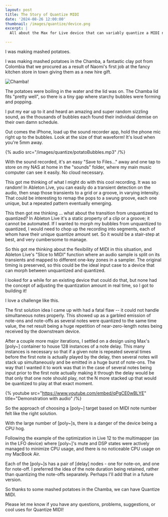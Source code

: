 ```yaml
---
layout: post
title: The Story of Quantize MIDI
date: '2024-08-26 12:00:00'
thumbnail: /images/quantize/device.png
excerpt: |
  All about the Max for Live device that can variably quantize a MIDI note stream in real time.

---
```


I was making mashed potatoes.

I was making mashed potatoes in the Chamba, a fantastic clay pot from Colombia that we procured as a result of Naomi's first job at the fancy kitchen store in town giving them as a new hire gift.

![Chamba!](/images/quantize/chamba.jpg)

The potatoes were boiling in the water and the lid was on. The Chamba lid fits "pretty well", so there is a tiny gap where starchy bubbles were forming and popping.

I put my ear up to it and heard an amazing and super random sizzling sound, as the thousands of bubbles each found their individual demise on their own damn schedule.

Out comes the iPhone, load up the sound recorder app, hold the phone mic right up to the bubbles. Look at the size of that waveform! It's loud when you're 5mm away.

{% audio src="/images/quantize/potatoBubbles.mp3" /%}

With the sound recorded, it's an easy "Save to Files..." away and one tap to store on my NAS at home in the "sounds" folder, where my main music computer can see it easily. No cloud necessary.

This got me thinking of what I might do with this cool recording. It was so random! In Ableton Live, you can easily do a transient detection on the audio, then snap those transients to a grid or a groove, in varying intensity. That could be interesting to remap the pops to a swung groove, each one unique, but a repeated pattern eventually emerging.

This then got me thinking ... what about the transition from unquantized to quantized? In Ableton Live it's a static property of a clip or a groove; it cannot be automated. If I wanted to morph my bubbles from unquantized to quantized, I would need to chop up the recording into segments, each of whom have their unique quantize amount set. So it would be a stair-step at best, and very cumbersome to manage.

So this got me thinking about the flexibility of MIDI in this situation, and Ableton Live's "Slice to MIDI" function where an audio sample is split on its transients and mapped to different one-key zones in a sampler. The original timing is preserved, so this could be the ideal input case to a device that can morph between unquantized and quantized.

I looked for a while for an existing device that could do that, but none had the concept of adjusting the quantization amount in real time, so I got to building it!

I love a challenge like this.

The first solution idea I came up with had a fatal flaw -- it could not handle simultaneous notes properly. This showed up as a garbled emission of note-ons and note-offs as several notes were quantized to the same time value, the net result being a huge repetition of near-zero-length notes being received by the downstream device.

After a couple more major iterations, I settled on a design using Max's [poly~] container to house 128 instances of a note delay. This many instances is necessary so that if a given note is repeated several times before the first note is actually played by the delay, then several notes will stack up simultaneously and be emitted in a huge burst of note-ons. The way that I wanted it to work was that in the case of several notes being input prior to the first note actually making it through the delay would be that only that one note should play, not the N more stacked up that would be quantized to play at that exact moment.

{% youtube src="https://www.youtube.com/embed/qPgCE0wBLYE" title="Demonstration with audio" /%}

So the approach of choosing a [poly~] target based on MIDI note number felt like the right solution.

With the large number of [poly~]s, there is a danger of the device being a CPU hog. 

Following the example of the optimization in Live 12 to the multimapper (as in the LFO device) where [poly~]'s mute and DSP states were actively managed to minimize CPU usage, and there is no noticeable CPU usage on my MacBook Air.

Each of the [poly~]s has a pair of [delay] nodes - one for note-on, and one for note-off. I preferred the idea of the note duration being retained, rather than quantizing the note-offs separately. Perhaps I'll add that in a future version.

So thanks to some mashed potatoes in the Chamba, we can have Quantize MIDI.

Please let me know if you have any questions, problems, suggestions, or cool uses for Quantize MIDI!